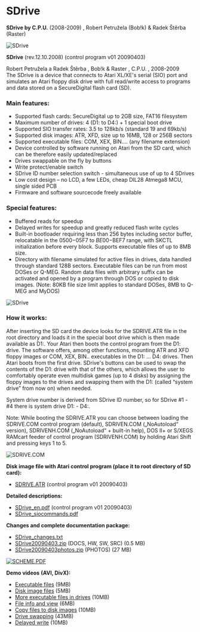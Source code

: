 # SDrive

**SDrive by C.P.U.** (2008-2009) , Robert Petružela (Bob!k) & Radek Štěrba (Raster)

![SDrive](sdrive1.jpg)

**SDrive** (rev.12.10.2008) (control program v01 20090403)

Robert Petružela a Radek Štěrba , Bob!k & Raster , C.P.U. , 2008-2009  
The SDrive is a device that connects to Atari XL/XE's serial (SIO) port and simulates an Atari floppy disk drive with full read/write access to programs and data stored on a SecureDigital flash card (SD).

### Main features:

*   Supported flash cards: SecureDigital up to 2GB size, FAT16 filesystem
*   Maximum number of drives: 4 (D1: to D4:) + 1 special boot drive
*   Supported SIO transfer rates: 3.5 to 128kb/s (standard 19 and 69kb/s)
*   Supported disk images: ATR, XFD, size up to 16MB, 128 or 256B sectors
*   Supported executable files: COM, XEX, BIN.... (any filename extension)
*   Device controlled by software running on Atari from the SD card, which can be therefore easily updated/replaced
*   Drives swappable on the fly by buttons
*   Write protect/enable switch
*   SDrive ID number selection switch - simultaneous use of up to 4 SDrives
*   Low cost design – no LCD, a few LEDs, cheap DIL28 Atmega8 MCU, single sided PCB
*   Firmware and software sourcecode freely available

### Special features:

*   Buffered reads for speedup
*   Delayed writes for speedup and greatly reduced flash write cycles
*   Built-in bootloader requiring less than 256 bytes including sector buffer, relocatable in the $0500-$05F7 to $BE00-$BEF7 range, with SKCTL initialization before every block. Supports executable files of up to 8MB size.
*   Directory with filename simulated for active files in drives, data handled through standard 128B sectors. Executable files can be run from most DOSes or Q-MEG. Random data files with arbitrary suffix can be activated and opened by a program through DOS or copied to disk images. (Note: 80KB file size limit applies to standard DOSes, 8MB to Q-MEG and MyDOS)

![SDrive](SDRIVE3.JPG)

### How it works:

After inserting the SD card the device looks for the SDRIVE.ATR file in the root directory and loads it in the special boot drive which is then made available as D1:. Your Atari then boots the control program from the D1: drive. The software offers, among other functions, mounting ATR and XFD floppy images or COM, XEX, BIN.. executables in the D1: ... D4: drives. Then Atari boots from the first drive. SDrive's buttons can be used to swap the contents of the D1: drive with that of the others, which allows the user to comfortably operate even multidisk games (up to 4 disks) by assigning the floppy images to the drives and swapping them with the D1: (called “system drive” from now on) when needed.

System drive number is derived from SDrive ID number, so for SDrive #1 - #4 there is system drive D1: - D4:.

Note: While booting the SDRIVE.ATR you can choose between loading the SDRIVE.COM control program (default), SDRIVEN.COM („NoAutoload“ version), SDRIVENH.COM („NoAutoload“ + built-in help), DOS II+ or S/XEGS RAMcart feeder of control program (SDRIVENH.COM) by holding Atari Shift and pressing keys 1 to 5.

![SDRIVE.COM](SDRIVE2.JPG)

**Disk image file with Atari control program (place it to root directory of SD card):**

*   [SDRIVE.ATR](SDRIVE.ATR) (control program v01 20090403)

**Detailed descriptions:**

*   [SDrive_en.pdf](SDrive_en.pdf) (control program v01 20090403)
*   [SDrive_siocommands.pdf](SDrive_siocommands.pdf)

**Changes and complete documentation package:**

*   [SDrive_changes.txt](SDrive_changes.txt)
*   [SDrive20090403.zip](SDrive20090403.zip) (DOCS, HW, SW, SRC) (0.5 MB)
*   [SDrive20090403photos.zip](ftp://ftp.raster.infos.cz/raster/atari/sdrive/SDrive20090403photos.zip) (PHOTOS) (27 MB)

[![SCHEME.PDF](SCHEME.GIF)](SCHEME.PDF)

**Demo videos** **(AVI, DivX):**

*   [Executable files](ftp://ftp.raster.infos.cz/raster/atari/sdrive/1_xex.avi) (9MB)
*   [Disk image files](ftp://ftp.raster.infos.cz/raster/atari/sdrive/2_images.avi) (5MB)
*   [More executable files in drives](ftp://ftp.raster.infos.cz/raster/atari/sdrive/3_more_xex.avi) (10MB)
*   [File info and view](ftp://ftp.raster.infos.cz/raster/atari/sdrive/4_file_info_view.avi) (6MB)
*   [Copy files to disk images](ftp://ftp.raster.infos.cz/raster/atari/sdrive/5_copy_files_to_images.avi) (10MB)
*   [Drive swapping](ftp://ftp.raster.infos.cz/raster/atari/sdrive/6_drive_swapping.avi) (43MB)
*   [Delayed write](ftp://ftp.raster.infos.cz/raster/atari/sdrive/7_read_and_delayed_write.avi) (10MB)
